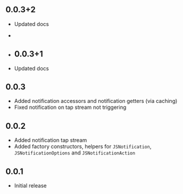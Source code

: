 ## 0.0.3+2

* Updated docs
* 
* ## 0.0.3+1

* Updated docs

## 0.0.3

* Added notification accessors and notification getters (via caching)
* Fixed notification on tap stream not triggering

## 0.0.2

* Added notification tap stream
* Added factory constructors, helpers for `JSNotification`, `JSNotificationOptions` and `JSNotificationAction`

## 0.0.1

* Initial release
